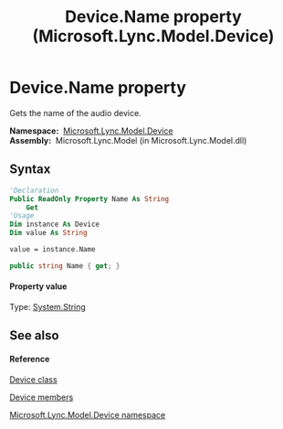 ﻿---
title: Device.Name property  (Microsoft.Lync.Model.Device)
TOCTitle: 'Name property '
ms:assetid: P:Microsoft.Lync.Model.Device.Device.Name_DI_3_UC_OCS14MrefLyncWPF
ms:mtpsurl: https://msdn.microsoft.com/en-us/library/microsoft.lync.model.device.device.name_di_3_uc_ocs14mreflyncwpf(v=office.15)
ms:contentKeyID: 48599437
ms.date: 07/28/2014
mtps_version: v=office.15
f1_keywords:
- Microsoft.Lync.Model.Device.Device.Name
dev_langs:
- CSharp
- JScript
- VB
- other
---

# Device.Name property

Gets the name of the audio device.

**Namespace:**  [Microsoft.Lync.Model.Device](microsoft-lync-model-device-namespace_2.md)  
**Assembly:**  Microsoft.Lync.Model (in Microsoft.Lync.Model.dll)

## Syntax

``` vb
'Declaration
Public ReadOnly Property Name As String
    Get
'Usage
Dim instance As Device
Dim value As String

value = instance.Name
```

``` csharp
public string Name { get; }
```

#### Property value

Type: [System.String](http://msdn2.microsoft.com/en-us/library/s1wwdcbf)  

## See also

#### Reference

[Device class](device-class-microsoft-lync-model-device_2.md)

[Device members](device-members-microsoft-lync-model-device_2.md)

[Microsoft.Lync.Model.Device namespace](microsoft-lync-model-device-namespace_2.md)

